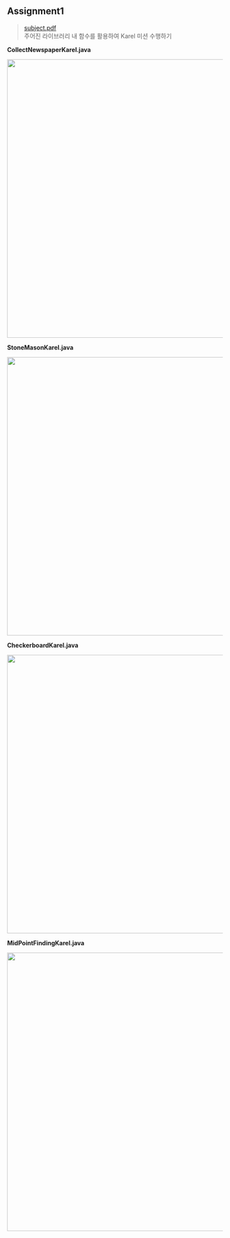 <!-- Heading -->
## Assignment1

> [subject.pdf](https://see.stanford.edu/materials/icspmcs106a/07-assignment-1-karel.pdf)<br>
> 주어진 라이브러리 내 함수를 활용하여 Karel 미션 수행하기

**CollectNewspaperKarel.java**

<img src = "https://user-images.githubusercontent.com/60082435/109001286-1b73db80-76e8-11eb-853a-a0ac3893d393.png" width = 650>

**StoneMasonKarel.java**

<img src = "https://user-images.githubusercontent.com/60082435/109001290-1c0c7200-76e8-11eb-81da-7ae40c14534f.png" width = 650>

**CheckerboardKarel.java**

<img src = "https://user-images.githubusercontent.com/60082435/109001277-1878eb00-76e8-11eb-87a7-ddeccc9a4f31.png" width = 650>

**MidPointFindingKarel.java**

<img src = "https://user-images.githubusercontent.com/60082435/109001288-1c0c7200-76e8-11eb-91cf-3b2f2cadf0de.png" width = 650>
